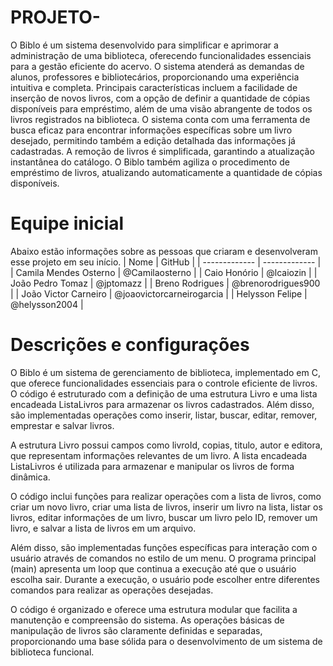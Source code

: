 # PROJETO-

O Biblo é um sistema desenvolvido para simplificar e aprimorar a administração de uma biblioteca, oferecendo funcionalidades essenciais para a gestão eficiente do acervo. O sistema atenderá as demandas de alunos, professores e bibliotecários, proporcionando uma experiência intuitiva e completa. Principais características incluem a facilidade de inserção de novos livros, com a opção de definir a quantidade de cópias disponíveis para empréstimo, além de uma visão abrangente de todos os livros registrados na biblioteca. O sistema conta com uma ferramenta de busca eficaz para encontrar informações específicas sobre um livro desejado, permitindo também a edição detalhada das informações já cadastradas. A remoção de livros é simplificada, garantindo a atualização instantânea do catálogo. O Biblo também agiliza o procedimento de empréstimo de livros, atualizando automaticamente a quantidade de cópias disponíveis.  

# Equipe inicial
Abaixo estão informações sobre as pessoas que criaram e desenvolveram esse projeto em seu início. 
| Nome          | GitHub        | 
| ------------- | ------------- |
| Camila Mendes Osterno  | @Camilaosterno  |
| Caio Honório  | @lcaiozin  |
| João Pedro Tomaz  | @jptomazz  |
| Breno Rodrigues  | @brenorodrigues900  |
| João Victor Carneiro  | @joaovictorcarneirogarcia  |
| Helysson Felipe  | @helysson2004  |

# Descrições e configurações
O Biblo é um sistema de gerenciamento de biblioteca, implementado em C, que oferece funcionalidades essenciais para o controle eficiente de livros. O código é estruturado com a definição de uma estrutura Livro e uma lista encadeada ListaLivros para armazenar os livros cadastrados. Além disso, são implementadas operações como inserir, listar, buscar, editar, remover, emprestar e salvar livros.

A estrutura Livro possui campos como livroId, copias, titulo, autor e editora, que representam informações relevantes de um livro. A lista encadeada ListaLivros é utilizada para armazenar e manipular os livros de forma dinâmica.

O código inclui funções para realizar operações com a lista de livros, como criar um novo livro, criar uma lista de livros, inserir um livro na lista, listar os livros, editar informações de um livro, buscar um livro pelo ID, remover um livro, e salvar a lista de livros em um arquivo.

Além disso, são implementadas funções específicas para interação com o usuário através de comandos no estilo de um menu. O programa principal (main) apresenta um loop que continua a execução até que o usuário escolha sair. Durante a execução, o usuário pode escolher entre diferentes comandos para realizar as operações desejadas.

O código é organizado e oferece uma estrutura modular que facilita a manutenção e compreensão do sistema. As operações básicas de manipulação de livros são claramente definidas e separadas, proporcionando uma base sólida para o desenvolvimento de um sistema de biblioteca funcional.








